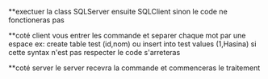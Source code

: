 **exectuer la class SQLServer ensuite SQLClient sinon le code ne fonctioneras pas

**coté client vous entrer les commande et separer chaque mot par une espace 
    ex: create table test (id,nom) ou insert into test values (1,Hasina)
    si cette syntax n'est pas respecter le code s'arreteras
    
    
**coté server le server recevra la commande et commenceras le traitement
